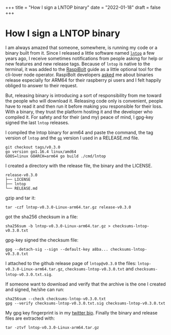 +++
title = "How I sign a LNTOP binary"
date = "2022-01-18"
draft = false
+++

# How I sign a LNTOP binary

I am always amazed that someone, somewhere, is running my code or a
binary built from it. Since I released a little software named
[`lntop`](https://github.com/edouardparis/lntop) a few years ago, I
receive sometimes notifications from people asking for help or
new features and new release tags.
Because of `lntop` is native to the terminal, it was added to the
[RaspiBolt](https://github.com/raspibolt/raspibolt/) guide as a little 
optional tool for the cli-lover node operator. RaspiBolt developers 
[asked](https://github.com/edouardparis/lntop/issues/49) me
about binaries release especially for ARM64 for their raspberry pi
users and I felt happily obliged to answer to their request.

But, releasing binary is introducing a sort of responsibility from me
toward the people who will download it. Releasing code only is
convenient, people have to read it and then run it before making you
responsible for their loss. With a binary, they trust the platform
hosting it and the developer who compiled it.
For safety and for their (and my) peace of mind, I gpg-key signed 
the last `lntop` releases.

I compiled the lntop binary for arm64 and paste the command, the tag
version of `lntop` and the [`go`](https://go.dev/) version I used 
in a RELEASE.md file.

```pink
git checkout tags/v0.3.0
go version go1.16.4 linux/amd64
GOOS=linux GOARCH=arm64 go build ./cmd/lntop
```

I created a directory with the release file, the binary and the LICENSE.

```pink
release-v0.3.0
├── LICENSE
├── lntop
└── RELEASE.md
```

gzip and tar it:

```
tar -czf lntop-v0.3.0-Linux-arm64.tar.gz release-v0.3.0
```

got the sha256 checksum in a file:

```pink
sha256sum -b lntop-v0.3.0-Linux-arm64.tar.gz > checksums-lntop-v0.3.0.txt
```
gpg-key signed the checksum file:

```pink
gpg --detach-sig --sign --default-key a8ba... checksums-lntop-v0.3.0.txt
```

I attached to the github release page of `lntop@v0.3.0` the files:
`lntop-v0.3.0-Linux-arm64.tar.gz`, `checksums-lntop-v0.3.0.txt` 
and `checksums-lntop-v0.3.0.txt.sig`.

If someone want to download and verify that the archive is the one I
created and signed, he/she can run:

```pink
sha256sum --check checksums-lntop-v0.3.0.txt
gpg --verify checksums-lntop-v0.3.0.txt.sig checksums-lntop-v0.3.0.txt
```
My gpg key fingerprint is in my [twitter
bio](https://twitter.com/edouardparis).
Finally the binary and release files are extracted with:

```pink
tar -ztvf lntop-v0.3.0-Linux-arm64.tar.gz
```
